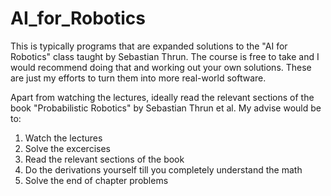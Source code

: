 # AI_for_Robotics
This is typically programs that are expanded solutions to the "AI for Robotics" class taught by Sebastian Thrun. The course is free to take and I would recommend doing that and working out your own solutions. These are just my efforts to turn them into more real-world software.

Apart from watching the lectures, ideally read the relevant sections of the book "Probabilistic Robotics" by Sebastian Thrun et al. My advise would be to:
1. Watch the lectures
2. Solve the excercises
3. Read the relevant sections of the book
4. Do the derivations yourself till you completely understand the math
5. Solve the end of chapter problems

